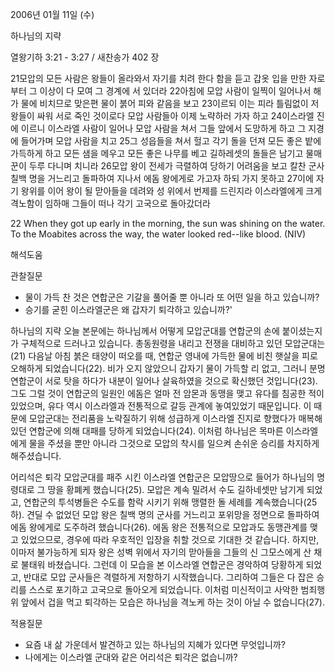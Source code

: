 2006년 01월 11일 (수)

하나님의 지략



열왕기하 3:21 - 3:27 / 새찬송가 402 장


21모압의 모든 사람은 왕들이 올라와서 자기를 치려 한다 함을 듣고 갑옷 입을 만한 자로부터 그 이상이 다 모여 그 경계에 서 있더라 22아침에 모압 사람이 일찍이 일어나서 해가 물에 비치므로 맞은편 물이 붉어 피와 같음을 보고 23이르되 이는 피라 틀림없이 저 왕들이 싸워 서로 죽인 것이로다 모압 사람들아 이제 노략하러 가자 하고 24이스라엘 진에 이르니 이스라엘 사람이 일어나 모압 사람을 쳐서 그들 앞에서 도망하게 하고 그 지경에 들어가며 모압 사람을 치고 25그 성읍들을 쳐서 헐고 각기 돌을 던져 모든 좋은 밭에 가득하게 하고 모든 샘을 메우고 모든 좋은 나무를 베고 길하레셋의 돌들은 남기고 물매꾼이 두루 다니며 치니라 26모압 왕이 전세가 극렬하여 당하기 어려움을 보고 칼찬 군사 칠백 명을 거느리고 돌파하여 지나서 에돔 왕에게로 가고자 하되 가지 못하고 27이에 자기 왕위를 이어 왕이 될 맏아들을 데려와 성 위에서 번제를 드린지라 이스라엘에게 크게 격노함이 임하매 그들이 떠나 각기 고국으로 돌아갔더라 

22 When they got up early in the morning, the sun was shining on the water. To the Moabites across the way, the water looked red--like blood. (NIV)

해석도움





관찰질문 
- 물이 가득 찬 것은 연합군은 기갈을 풀어줄 뿐 아니라 또 어떤 일을 하고 있습니까? 
- 승기를 굳힌 이스라엘군은 왜 갑자기 퇴각하고 있습니까?' 


하나님의 지략 
오늘 본문에는 하나님께서 어떻게 모압군대를 연합군의 손에 붙이셨는지가 구체적으로 드러나고 있습니다. 총동원령을 내리고 전쟁을 대비하고 있던 모압군대는(21) 다음날 아침 붉은 태양이 떠오를 때, 연합군 영내에 가득한 물에 비친 햇살을 피로 오해하게 되었습니다(22). 비가 오지 않았으니 갑자기 물이 가득할 리 없고, 그러니 분명 연합군이 서로 탓을 하다가 내분이 일어나 살육하였을 것으로 확신했던 것입니다(23). 그도 그럴 것이 연합군의 일원인 에돔은 얼마 전 암몬과 동맹을 맺고 유다를 침공한 적이 있었으며, 유다 역시 이스라엘과 전통적으로 갈등 관계에 놓여있었기 때문입니다. 이 때문에 모압군대는 전리품을 노략질하기 위해 성급하게 이스라엘 진지로 향했다가 매복해있던 연합군에 의해 대패를 당하게 되었습니다(24). 이처럼 하나님은 목마른 이스라엘에게 물을 주셨을 뿐만 아니라 그것으로 모압의 착시를 일으켜 손쉬운 승리를 차지하게 해주셨습니다. 

어리석은 퇴각 
모압군대를 패주 시킨 이스라엘 연합군은 모압땅으로 들어가 하나님의 명령대로 그 땅을 황폐케 했습니다(25). 모압은 계속 밀려서 수도 길하네셋만 남기게 되었고, 연합군의 투석병들은 수도를 함락 시키기 위해 맹렬한 돌 세례를 계속했습니다(25하). 견딜 수 없었던 모압 왕은 칠백 명의 군사를 거느리고 포위망을 정면으로 돌파하여 에돔 왕에게로 도주하려 했습니다(26). 에돔 왕은 전통적으로 모압과도 동맹관계를 맺고 있었으므로, 경우에 따라 우호적인 입장을 취할 것으로 기대한 것 같습니다. 하지만, 이마저 불가능하게 되자 왕은 성벽 위에서 자기의 맏아들을 그들의 신 그모스에게 산 채로 불태워 바쳤습니다. 그런데 이 모습을 본 이스라엘 연합군은 경악하여 당황하게 되었고, 반대로 모압 군사들은 격렬하게 저항하기 시작했습니다. 그리하여 그들은 다 잡은 승리를 스스로 포기하고 고국으로 돌아오게 되었습니다. 이처럼 미신적이고 사악한 범죄행위 앞에서 겁을 먹고 퇴각하는 모습은 하나님을 격노케 하는 것이 아닐 수 없습니다(27). 

적용질문 
- 요즘 내 삶 가운데서 발견하고 있는 하나님의 지혜가 있다면 무엇입니까? 
- 나에게는 이스라엘 군대와 같은 어리석은 퇴각은 없습니까?